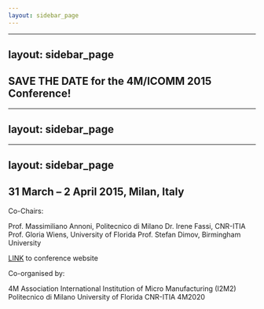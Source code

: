```yaml
---
layout: sidebar_page
---
```


---
layout: sidebar_page
---

## SAVE THE DATE for the 4M/ICOMM 2015 Conference!

---
layout: sidebar_page
---

---
layout: sidebar_page
---

## 31 March – 2 April 2015, Milan, Italy


Co-Chairs: 

Prof. Massimiliano Annoni, Politecnico di Milano
Dr. Irene Fassi, CNR-ITIA
Prof. Gloria Wiens, University of Florida
Prof. Stefan Dimov, Birmingham University 

[LINK](/4m-association/conference/2015.md) to conference website

Co-organised by: 

4M Association
International Institution of Micro Manufacturing (I2M2)
Politecnico di Milano
University of Florida
CNR-ITIA
4M2020